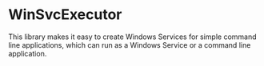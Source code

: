 # WinSvcExecutor
This library makes it easy to create Windows Services for simple command line applications, which can run as a Windows Service or a command line application.
